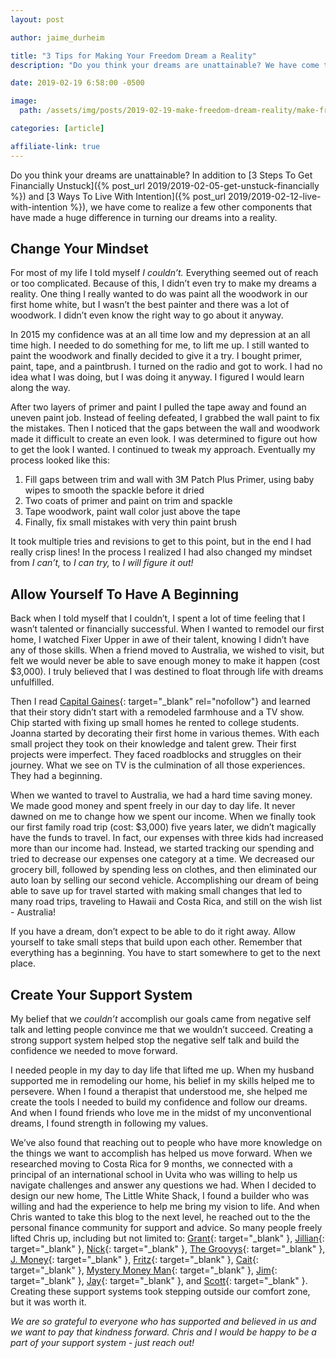 ```yaml
---
layout: post

author: jaime_durheim

title: "3 Tips for Making Your Freedom Dream a Reality"
description: "Do you think your dreams are unattainable? We have come to realize a few components that have made a huge difference in turning our dreams into a reality."

date: 2019-02-19 6:58:00 -0500

image:
  path: /assets/img/posts/2019-02-19-make-freedom-dream-reality/make-freedom-dream-reality.jpg

categories: [article]

affiliate-link: true
---
```


Do you think your dreams are unattainable? In addition to [3 Steps To Get Financially Unstuck]({% post_url 2019/2019-02-05-get-unstuck-financially %}) and [3 Ways To Live With Intention]({% post_url 2019/2019-02-12-live-with-intention %}), we have come to realize a few other components that have made a huge difference in turning our dreams into a reality.

## Change Your Mindset

For most of my life I told myself _I couldn’t._ Everything seemed out of reach or too complicated. Because of this, I didn’t even try to make my dreams a reality. One thing I really wanted to do was paint all the woodwork in our first home white, but I wasn’t the best painter and there was a lot of woodwork. I didn’t even know the right way to go about it anyway.

In 2015 my confidence was at an all time low and my depression at an all time high. I needed to do something for me, to lift me up. I still wanted to paint the woodwork and finally decided to give it a try. I bought primer, paint, tape, and a paintbrush. I turned on the radio and got to work. I had no idea what I was doing, but I was doing it anyway. I figured I would learn along the way.

After two layers of primer and paint I pulled the tape away and found an uneven paint job. Instead of feeling defeated, I grabbed the wall paint to fix the mistakes. Then I noticed that the gaps between the wall and woodwork made it difficult to create an even look. I was determined to figure out how to get the look I wanted. I continued to tweak my approach. Eventually my process looked like this:
1.  Fill gaps between trim and wall with 3M Patch Plus Primer, using baby wipes to smooth the spackle before it dried
2. Two coats of primer and paint on trim and spackle
3. Tape woodwork, paint wall color just above the tape
4. Finally, fix small mistakes with very thin paint brush

It took multiple tries and revisions to get to this point, but in the end I had really crisp lines! In the process I realized I had also changed my mindset from _I can’t,_ to _I can try,_ to _I will figure it out!_

## Allow Yourself To Have A Beginning

Back when I told myself that I couldn’t, I spent a lot of time feeling that I wasn’t talented or financially successful. When I wanted to remodel our first home, I watched Fixer Upper in awe of their talent, knowing I didn’t have any of those skills. When a friend moved to Australia, we wished to visit, but felt we would never be able to save enough money to make it happen (cost $3,000). I truly believed that I was destined to float through life with dreams unfulfilled.

Then I read [Capital Gaines](https://amzn.to/2Eimp72){: target="_blank" rel="nofollow"} and learned that their story didn’t start with a remodeled farmhouse and a TV show. Chip started with fixing up small homes he rented to college students. Joanna started by decorating their first home in various themes. With each small project they took on their knowledge and talent grew. Their first projects were imperfect. They faced roadblocks and struggles on their journey. What we see on TV is the culmination of all those experiences. They had a beginning.

When we wanted to travel to Australia, we had a hard time saving money. We made good money and spent freely in our day to day life. It never dawned on me to change how we spent our income. When we finally took our first family road trip (cost: $3,000) five years later, we didn’t magically have the funds to travel. In fact, our expenses with three kids had increased more than our income had. Instead, we started tracking our spending and tried to decrease our expenses one category at a time. We decreased our grocery bill, followed by spending less on clothes, and then eliminated our auto loan by selling our second vehicle. Accomplishing our dream of being able to save up for travel started with making small changes that led to many road trips, traveling to Hawaii and Costa Rica, and still on the wish list - Australia!

If you have a dream, don’t expect to be able to do it right away. Allow yourself to take small steps that build upon each other. Remember that everything has a beginning. You have to start somewhere to get to the next place.

## Create Your Support System

My belief that we _couldn’t_ accomplish our goals came from negative self talk and letting people convince me that we wouldn’t succeed. Creating a strong support system helped stop the negative self talk and build the confidence we needed to move forward.

I needed people in my day to day life that lifted me up. When my husband supported me in remodeling our home, his belief in my skills helped me to persevere. When I found a therapist that understood me, she helped me create the tools I needed to build my confidence and follow our dreams. And when I found friends who love me in the midst of my unconventional dreams, I found strength in following my values.

We’ve also found that reaching out to people who have more knowledge on the things we want to accomplish has helped us move forward. When we researched moving to Costa Rica for 9 months, we connected with a principal of an international school in Uvita who was willing to help us navigate challenges and answer any questions we had. When I decided to design our new home, The Little White Shack, I found a builder who was willing and had the experience to help me bring my vision to life. And when Chris wanted to take this blog to the next level, he reached out to the the personal finance community for support and advice. So many people freely lifted Chris up, including but not limited to: [Grant](https://millennialmoney.com/){: target="_blank" }, [Jillian](https://www.montanamoneyadventures.com/){: target="_blank" }, [Nick](https://mappedoutmoney.com/){: target="_blank" }, [The Groovys](http://freedomisgroovy.com/){: target="_blank" }, [J. Money](http://www.budgetsaresexy.com/){: target="_blank" }, [Fritz](https://www.theretirementmanifesto.com/){: target="_blank" }, [Cait](https://caitflanders.com/){: target="_blank" }, [Mystery Money Man](https://mysterymoneyman.com/){: target="_blank" }, [Jim](https://www.routetoretire.com/){: target="_blank" }, [Jay](http://www.slowlysippingcoffee.com/){: target="_blank" }, and [Scott](https://www.idreamoffire.com/){: target="_blank" }. Creating these support systems took stepping outside our comfort zone, but it was worth it.

_We are so grateful to everyone who has supported and believed in us and we want to pay that kindness forward. Chris and I would be happy to be a part of your support system - just reach out!_

